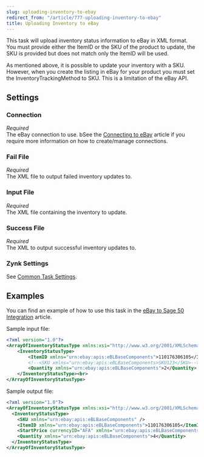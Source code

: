 ```yaml
---
slug: uploading-inventory-to-ebay
redirect_from: "/article/777-uploading-inventory-to-ebay"
title: Uploading Inventory to eBay
---
```

This task will upload inventory status information to eBay in XML format.  You must provide either the ItemID or the SKU of the product to update, the SKU is provided but does not match only the ItemID will be used.

As mentioned above, it is possible to update your inventory with a SKU. However, when you create the listing in eBay for your product you must set the InventoryTrackingMethod to SKU. This is a limitation of the eBay API.

## Settings
### Connection
_Required_  
The eBay connection to use. bSee the [Connecting to eBay](connecting-to-ebay) article if you require more information on how to create/manage connections.

### Fail File
_Required_  
The XML file to output failed inventory updates to.

### Input File
_Required_  
The XML file containing the inventory to update.

### Success File
_Required_  
The XML to output successful inventory updates to.

### Zynk Settings
See [Common Task Settings](common-task-settings).

## Examples
You can find an example of how to use this task in the [eBay to Sage 50 Integration](ebay-to-sage-to-uk-integration) article.

Sample input file:
```xml
<?xml version="1.0"?>
<ArrayOfInventoryStatusType xmlns:xsi="http://www.w3.org/2001/XMLSchema-instance" xmlns:xsd="http://www.w3.org/2001/XMLSchema">
    <InventoryStatusType>
        <ItemID xmlns="urn:ebay:apis:eBLBaseComponents">110176306105</ItemID>
        <!--<SKU xmlns="urn:ebay:apis:eBLBaseComponents>SKU123</SKU>-->
        <Quantity xmlns="urn:ebay:apis:eBLBaseComponents">2</Quantity>
    </InventoryStatusType><br>
</ArrayOfInventoryStatusType>
```

Sample output file:

```xml
<?xml version="1.0"?>
<ArrayOfInventoryStatusType xmlns:xsi="http://www.w3.org/2001/XMLSchema-instance" xmlns:xsd="http://www.w3.org/2001/XMLSchema">
  <InventoryStatusType>
    <SKU xmlns="urn:ebay:apis:eBLBaseComponents" />
    <ItemID xmlns="urn:ebay:apis:eBLBaseComponents">110176306105</ItemID>
    <StartPrice currencyID="AFA" xmlns="urn:ebay:apis:eBLBaseComponents">25</StartPrice>
    <Quantity xmlns="urn:ebay:apis:eBLBaseComponents">4</Quantity>
  </InventoryStatusType>
</ArrayOfInventoryStatusType>
```
